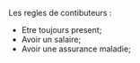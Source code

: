 Les regles de contibuteurs :
- Etre toujours present; 
- Avoir un salaire;
- Avoir une assurance maladie; 